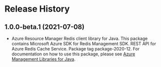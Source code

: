 # Release History

## 1.0.0-beta.1 (2021-07-08)

- Azure Resource Manager Redis client library for Java. This package contains Microsoft Azure SDK for Redis Management SDK. REST API for Azure Redis Cache Service. Package tag package-2020-12. For documentation on how to use this package, please see [Azure Management Libraries for Java](https://aka.ms/azsdk/java/mgmt).
